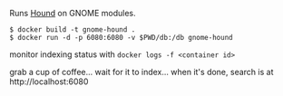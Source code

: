 Runs [Hound](https://github.com/etsy/hound) on GNOME modules.

```
$ docker build -t gnome-hound .
$ docker run -d -p 6080:6080 -v $PWD/db:/db gnome-hound
```

monitor indexing status with `docker logs -f <container id>`

grab a cup of coffee... wait for it to index...
when it's done, search is at http://localhost:6080
